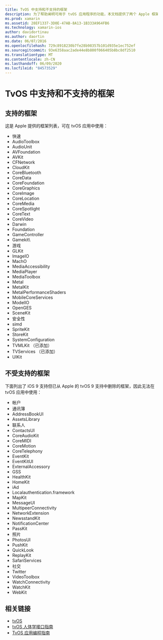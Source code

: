 ```yaml
---
title: TvOS 中支持和不支持的框架
description: 为了帮助阐明可用于 tvOS 应用程序的功能，本文档提供了两个 Apple 框架列表： tvOS 支持的，以及 tvOS 不支持的功能。
ms.prod: xamarin
ms.assetid: 28EF1337-3D0E-47AB-8A13-1B333A964FB6
ms.technology: xamarin-ios
author: davidortinau
ms.author: daortin
ms.date: 06/07/2016
ms.openlocfilehash: 729c8918230b7fe28b98357b101d935e1ec752ef
ms.sourcegitcommit: 93e6358aac2ade44e8b800f066405b8bc8df2510
ms.translationtype: MT
ms.contentlocale: zh-CN
ms.lasthandoff: 06/09/2020
ms.locfileid: "84573529"
---
```

# <a name="supported-and-unsupported-frameworks-in-tvos"></a>TvOS 中支持和不支持的框架

<a name="Supported-Frameworks"></a>

## <a name="supported-frameworks"></a>支持的框架

这是 Apple 提供的框架列表，可在 tvOS 应用中使用：

- 快速
- AudioToolbox
- AudioUnit
- AVFoundation
- AVKit
- CFNetwork
- CloudKit
- CoreBluetooth
- CoreData
- CoreFoundation
- CoreGraphics
- CoreImage
- CoreLocation
- CoreMedia
- CoreSpotlight
- CoreText
- CoreVideo
- Darwin
- Foundation
- GameController
- Gamekit\
- 游戏
- GLKit
- ImageIO
- MachO
- MediaAccessibility
- MediaPlayer
- MediaToolbox
- Metal
- MetalKit
- MetalPerformanceShaders
- MobileCoreServices
- ModelIO
- OpenGES
- SceneKit
- 安全性
- simd
- SpriteKit
- StoreKit
- SystemConfiguration
- TVMLKit （已添加）
- TVServices （已添加）
- UIKit

<a name="Unsupported-Frameworks"></a>

## <a name="unsupported-frameworks"></a>不受支持的框架

下面列出了 iOS 9 支持但已从 Apple 的 tvOS 9 支持中删除的框架，因此无法在 tvOS 应用中使用：

- 帐户
- 通讯簿
- AddressBookUI
- AssetsLibrary
- 联系人
- ContactsUI
- CoreAudioKit
- CoreMIDI
- CoreMotion
- CoreTelephony
- EventKit
- EventKitUI
- ExternalAccessory
- GSS
- HealthKit
- HomeKit
- iAd
- Localauthentication.framework
- MapKit
- MessageUI
- MultipeerConnectivity
- NetworkExtension
- NewsstandKit
- NotificationCenter
- PassKit
- 照片
- PhotosUI
- PushKit
- QuickLook
- ReplayKit
- SafariServices
- 社交
- Twitter
- VideoToolbox
- WatchConnectivity
- WatchKit
- WebKit

## <a name="related-links"></a>相关链接

- [tvOS](https://developer.apple.com/tvos/)
- [tvOS 人体学接口指南](https://developer.apple.com/tvos/human-interface-guidelines/)
- [TvOS 应用编程指南](https://developer.apple.com/library/prerelease/tvos/documentation/General/Conceptual/AppleTV_PG/)
